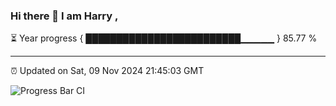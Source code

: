 ### Hi there 👋 I am Harry , 

⏳ Year progress { █████████████████████████▁▁▁▁▁ } 85.77 %

---

⏰ Updated on Sat, 09 Nov 2024 21:45:03 GMT

![Progress Bar CI](https://github.com/duykhang68/duykhang68/workflows/Progress%20Bar%20CI/badge.svg)
